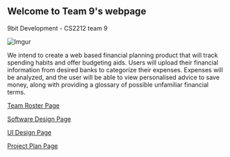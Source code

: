 ## Welcome to Team 9's webpage
9bit Development - CS2212 team 9

![Imgur](http://i.imgur.com/CW74HKO.png)

We intend to create a web based financial planning product that will track spending habits
and offer budgeting aids. Users will upload their financial information from desired banks to
categorize their expenses. Expenses will be analyzed, and the user will be able to view personalised
advice to save money, along with providing a glossary of possible unfamiliar financial terms.

[Team Roster Page](TeamRoster.md)

[Software Design Page](SoftwareDesign.md)

[UI Design Page](UIDesign.md)

[Project Plan Page](ProjectPlan.md)
